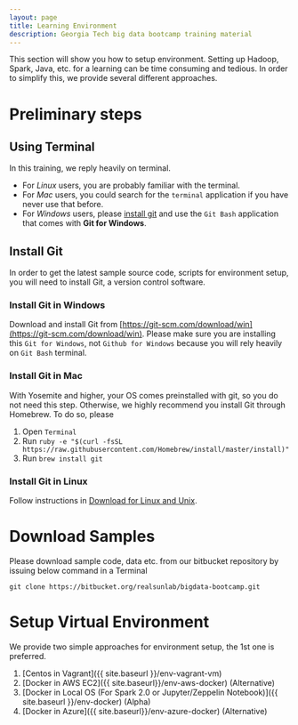 ```yaml
---
layout: page
title: Learning Environment
description: Georgia Tech big data bootcamp training material
---
```


This section will show you how to setup environment. Setting up Hadoop, Spark, Java, etc. for a learning can be time consuming and tedious. In order to simplify this, we provide several different approaches. 

# Preliminary steps 

## Using  Terminal
In this training, we reply heavily on terminal.

- For *Linux* users, you are probably familiar with the terminal.
- For  *Mac* users, you could search for the `terminal` application if you have never use that before.
- For *Windows* users, please [install git](#install-git) and use the `Git Bash` application that comes with **Git for Windows**.

## Install Git
In order to get the latest sample source code, scripts for environment setup, you will need to install Git, a version control software.

### Install Git in Windows
Download and install Git from [https://git-scm.com/download/win](https://git-scm.com/download/win). Please make sure you are installing this `Git for Windows`, not  `Github for Windows` because you will rely heavily on `Git Bash` terminal.

### Install Git in Mac
With Yosemite and higher, your OS comes preinstalled with git, so you do not need this step.
Otherwise, we highly recommend you install Git through Homebrew. To do so, please

1. Open `Terminal`
2. Run `ruby -e "$(curl -fsSL https://raw.githubusercontent.com/Homebrew/install/master/install)"`
3. Run `brew install git`

### Install Git in Linux
Follow instructions in [Download for Linux and Unix](https://git-scm.com/download/linux).

# Download Samples

Please download sample code, data etc. from our bitbucket repository by issuing below command in a Terminal

```
git clone https://bitbucket.org/realsunlab/bigdata-bootcamp.git
```

# Setup Virtual Environment

We provide two simple approaches for environment setup, the 1st one is preferred.

1. [Centos in Vagrant]({{ site.baseurl }}/env-vagrant-vm)
2. [Docker in AWS EC2]({{ site.baseurl}}/env-aws-docker) (Alternative)
3. [Docker in Local OS (For Spark 2.0 or Jupyter/Zeppelin Notebook)]({{ site.baseurl }}/env-docker) (Alpha)
4.  [Docker in Azure]({{ site.baseurl}}/env-azure-docker) (Alternative)
